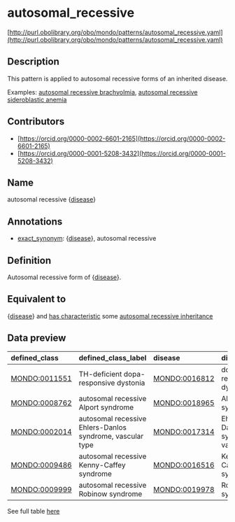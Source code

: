 # autosomal_recessive 

[http://purl.obolibrary.org/obo/mondo/patterns/autosomal_recessive.yaml](http://purl.obolibrary.org/obo/mondo/patterns/autosomal_recessive.yaml)
## Description 

This pattern is applied to autosomal recessive forms of an inherited disease.

Examples: [autosomal recessive brachyolmia](http://purl.obolibrary.org/obo/MONDO_0018662), [autosomal recessive sideroblastic anemia](http://purl.obolibrary.org/obo/MONDO_0016828)
## Contributors 
* [https://orcid.org/0000-0002-6601-2165](https://orcid.org/0000-0002-6601-2165) 
* [https://orcid.org/0000-0001-5208-3432](https://orcid.org/0000-0001-5208-3432) 
## Name 

autosomal recessive {[disease](http://purl.obolibrary.org/obo/MONDO_0000001)}

## Annotations 

* [exact_synonym](http://www.geneontology.org/formats/oboInOwl#hasExactSynonym): {[disease](http://purl.obolibrary.org/obo/MONDO_0000001)}, autosomal recessive

## Definition 

Autosomal recessive form of {[disease](http://purl.obolibrary.org/obo/MONDO_0000001)}.

## Equivalent to 

{[disease](http://purl.obolibrary.org/obo/MONDO_0000001)} and [has characteristic](http://purl.obolibrary.org/obo/RO_0000053) some [autosomal recessive inheritance](http://purl.obolibrary.org/obo/HP_0000007)

## Data preview 
| defined_class                                | defined_class_label                                       | disease                                      | disease_label                         |
|:---------------------------------------------|:----------------------------------------------------------|:---------------------------------------------|:--------------------------------------|
| [MONDO:0011551](http://purl.obolibrary.org/obo/MONDO_0011551) | TH-deficient dopa-responsive dystonia                     | [MONDO:0016812](http://purl.obolibrary.org/obo/MONDO_0016812) | dopa-responsive dystonia              |
| [MONDO:0008762](http://purl.obolibrary.org/obo/MONDO_0008762) | autosomal recessive Alport syndrome                       | [MONDO:0018965](http://purl.obolibrary.org/obo/MONDO_0018965) | Alport syndrome                       |
| [MONDO:0002014](http://purl.obolibrary.org/obo/MONDO_0002014) | autosomal recessive Ehlers-Danlos syndrome, vascular type | [MONDO:0017314](http://purl.obolibrary.org/obo/MONDO_0017314) | Ehlers-Danlos syndrome, vascular type |
| [MONDO:0009486](http://purl.obolibrary.org/obo/MONDO_0009486) | autosomal recessive Kenny-Caffey syndrome                 | [MONDO:0016516](http://purl.obolibrary.org/obo/MONDO_0016516) | Kenny-Caffey syndrome                 |
| [MONDO:0009999](http://purl.obolibrary.org/obo/MONDO_0009999) | autosomal recessive Robinow syndrome                      | [MONDO:0019978](http://purl.obolibrary.org/obo/MONDO_0019978) | Robinow syndrome                      |

See full table [here](https://github.com/monarch-initiative/mondo/blob/master/src/patterns/data/matches/autosomal_recessive.tsv) 
